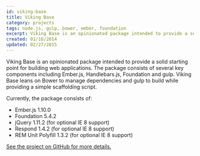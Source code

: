 ```yaml
---
id: viking-base
title: Viking Base
category: projects
tags: node.js, gulp, bower, ember, foundation
excerpt: Viking Base is an opinionated package intended to provide a solid starting point for building web applications. The package consists of several key components including Ember.js, Handlebars.js, Foundation and gulp. Viking Base leans on Bower to manage dependencies and gulp to build while providing a simple scaffolding script.
created: 01/16/2014
updated: 02/27/2015
---
```


Viking Base is an opinionated package intended to provide a solid starting point for building web applications. The package consists of several key components including Ember.js, Handlebars.js, Foundation and gulp. Viking Base leans on Bower to manage dependencies and gulp to build while providing a simple scaffolding script.

Currently, the package consists of:


* Ember.js 1.10.0
* Foundation 5.4.2
* jQuery 1.11.2 (for optional IE 8 support)
* Respond 1.4.2 (for optional IE 8 support)
* REM Unit Polyfill 1.3.2 (for optional IE 8 support)

[See the project on GitHub for more details.](https://github.com/jneurock/viking-base)